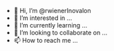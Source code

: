 - 👋 Hi, I’m @rwienerInovalon
- 👀 I’m interested in ...
- 🌱 I’m currently learning ...
- 💞️ I’m looking to collaborate on ...
- 📫 How to reach me ...

<!---
rwienerInovalon/rwienerInovalon is a ✨ special ✨ repository because its `README.md` (this file) appears on your GitHub profile.
You can click the Preview link to take a look at your changes.
--->
